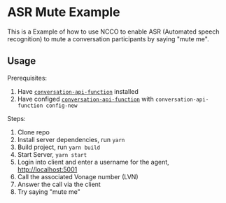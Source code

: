 # ASR Mute Example

This is a Example of how to use NCCO to enable ASR (Automated speech recognition) to mute a conversation participants by saying "mute me".

## Usage

Prerequisites:

1. Have [`conversation-api-function`](https://github.com/jurgob/conversation-api-function) installed
2. Have configed [`conversation-api-function`](https://github.com/jurgob/conversation-api-function)  with `conversation-api-function config-new`

Steps:

1. Clone repo
2. Install server dependencies, run `yarn`
3. Build project, run `yarn build`
4. Start Server, `yarn start`
5. Login into client and enter a username for the agent, [http://localhost:5001](http://localhost:5001)
6. Call the associated Vonage number (LVN)
7. Answer the call via the client
8. Try saying "mute me"
